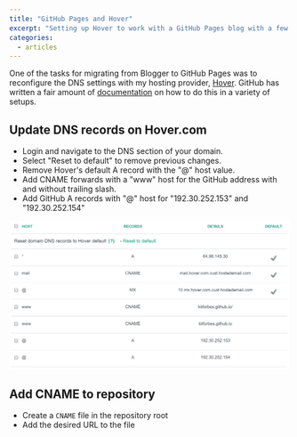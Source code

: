 ```yaml
---
title: "GitHub Pages and Hover"
excerpt: "Setting up Hover to work with a GitHub Pages blog with a few simple adjustments."
categories:
  - articles
---
```


One of the tasks for migrating from Blogger to GitHub Pages was to reconfigure the DNS
settings with my hosting provider, [Hover][1]. GitHub has written a fair amount of
[documentation][2] on how to do this in a variety of setups.

## Update DNS records on Hover.com

* Login and navigate to the DNS section of your domain.
* Select "Reset to default" to remove previous changes.
* Remove Hover's default A record with the "@" host value.
* Add CNAME forwards with a "www" host for the GitHub address with and without trailing slash.
* Add GitHub A records with "@" host for "192.30.252.153" and "192.30.252.154"

![Hover DNS dashboard after changes][hover-dns]

## Add CNAME to repository

* Create a `CNAME` file in the repository root
* Add the desired URL to the file

<!-- References -->
[1]: https://www.hover.com/ "Hover.com"
[2]: https://help.github.com/articles/using-a-custom-domain-with-github-pages/ "Using a Custom Domain with GitHub Pages"

<!-- Images -->
[hover-dns]: /assets/images/articles/hover-dns.png "Hover DNS dashboard after changes"
